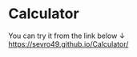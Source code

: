 # Calculator

You can try it from the link below &#8595; <br>
https://sevro49.github.io/Calculator/
